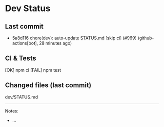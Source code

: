 # Dev Status

## Last commit
- 5a8d116 chore(dev): auto-update STATUS.md [skip ci] (#969) (github-actions[bot], 28 minutes ago)
## CI & Tests
[OK] npm ci
[FAIL] npm test

## Changed files (last commit)
dev/STATUS.md

---
Notes:
- ...
